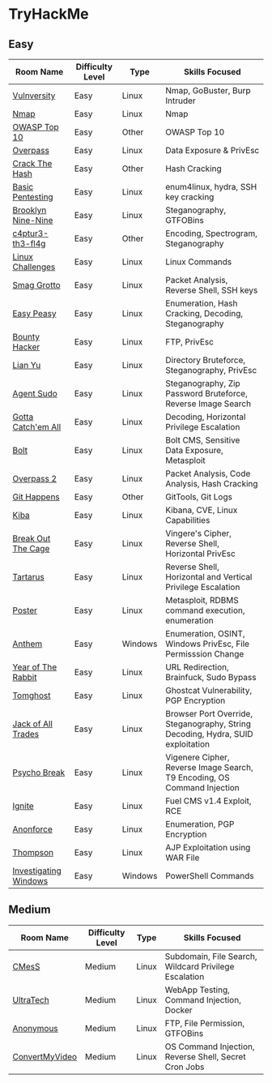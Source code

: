 # TryHackMe

## Easy

| Room Name                                                    | Difficulty Level | Type    | Skills Focused                                               |
| ------------------------------------------------------------ | ---------------- | ------- | ------------------------------------------------------------ |
| [Vulnversity](./Easy/Vulnversity/vulnversity_writeup.md)     | Easy             | Linux   | Nmap, GoBuster, Burp Intruder                                |
| [Nmap](./Easy/Nmap/nmap_writeup.md)                          | Easy             | Linux   | Nmap                                                         |
| [OWASP Top 10](./Easy/OWASP_Top_10/writeup.md)               | Easy             | Other   | OWASP Top 10                                                 |
| [Overpass](./Easy/Overpass/overpass.md)                      | Easy             | Linux   | Data Exposure & PrivEsc                                      |
| [Crack The Hash](./Easy/CrackTheHash/crackthehash.md)        | Easy             | Other   | Hash Cracking                                                |
| [Basic Pentesting](./Easy/BasicPentesting/basicpentesting.md) | Easy             | Linux   | enum4linux, hydra, SSH key cracking                          |
| [Brooklyn Nine-Nine](./Easy/Brooklyn99/brooklyn99.md)        | Easy             | Linux   | Steganography, GTFOBins                                      |
| [c4ptur3-th3-fl4g](./Easy/c4ptur3-th3-fl4g/capturetheflag.md) | Easy             | Other   | Encoding, Spectrogram, Steganography                         |
| [Linux Challenges](./Easy/LinuxChallenges/linuxchallenges.md) | Easy             | Linux   | Linux Commands                                               |
| [Smag Grotto](./Easy/SmagGrotto/smaggrotto.md)               | Easy             | Linux   | Packet Analysis, Reverse Shell, SSH keys                     |
| [Easy Peasy](./Easy/EasyPeasy/easypeasy.md)                  | Easy             | Linux   | Enumeration, Hash Cracking, Decoding, Steganography          |
| [Bounty Hacker](./Easy/bountyHacker/bountyhacker.md)         | Easy             | Linux   | FTP, PrivEsc                                                 |
| [Lian Yu](./Easy/lianYu/lianyu.md)                           | Easy             | Linux   | Directory Bruteforce, Steganography, PrivEsc                 |
| [Agent Sudo](./Easy/agentSudo/agentsudo.md)                  | Easy             | Linux   | Steganography, Zip Password Bruteforce, Reverse Image Search |
| [Gotta Catch'em All](./Easy/gottaCatchEmAll/gottacatchemall.md) | Easy             | Linux   | Decoding, Horizontal Privilege Escalation                    |
| [Bolt](./Easy/bolt/bolt.md)                                  | Easy             | Linux   | Bolt CMS, Sensitive Data Exposure, Metasploit                |
| [Overpass 2](./Easy/overpass2/overpass2.md)                  | Easy             | Linux   | Packet Analysis, Code Analysis, Hash Cracking                |
| [Git Happens](./Easy/gitHappens/githappens.md)               | Easy             | Other   | GitTools, Git Logs                                           |
| [Kiba](./Easy/kiba/kiba.md)                                  | Easy             | Linux   | Kibana, CVE, Linux Capabilities                              |
| [Break Out The Cage](./Easy/breakOutTheCage/breakoutthecage.md) | Easy             | Linux   | Vingere's Cipher, Reverse Shell, Horizontal PrivEsc          |
| [Tartarus](./Easy/tartarus/tartarus.md)                      | Easy             | Linux   | Reverse Shell, Horizontal and Vertical Privilege Escalation  |
| [Poster](./Easy/poster/poster.md)                            | Easy             | Linux   | Metasploit, RDBMS command execution, enumeration             |
| [Anthem](./Easy/anthem/anthem.md)                            | Easy             | Windows | Enumeration, OSINT, Windows PrivEsc, File Permisssion Change |
| [Year of The Rabbit](./Easy/yearOfTheRabbit/yearoftherabbit.md) | Easy             | Linux   | URL Redirection, Brainfuck, Sudo Bypass                      |
| [Tomghost](./Easy/tomghost/tomghost.md)                      | Easy             | Linux   | Ghostcat Vulnerability, PGP Encryption                       |
| [Jack of All Trades](./Easy/jackofalltrades/jackofalltrades.md) | Easy             | Linux   | Browser Port Override, Steganography, String Decoding, Hydra, SUID exploitation |
| [Psycho Break](./Easy/psychoBreak/psychobreak.md)            | Easy             | Linux   | Vigenere Cipher, Reverse Image Search, T9 Encoding, OS Command Injection |
| [Ignite](./Easy/ignite/ignite.md)                            | Easy             | Linux   | Fuel CMS v1.4 Exploit, RCE                                   |
| [Anonforce](./Easy/anonforce/anonforce.md)                   | Easy             | Linux   | Enumeration, PGP Encryption                                  |
| [Thompson](./Easy/thompson/thompson.md)                      | Easy             | Linux   | AJP Exploitation using WAR File                              |
| [Investigating Windows](./Easy/investigatingWindows/investigatingwindows.md) | Easy             | Windows | PowerShell Commands                                          |

## Medium

| Room Name                                                   | Difficulty Level | Type  | Skills Focused                                        |
| ----------------------------------------------------------- | ---------------- | ----- | ----------------------------------------------------- |
| [CMesS](./Medium/cmess/cmess.md)                            | Medium           | Linux | Subdomain, File Search, Wildcard Privilege Escalation |
| [UltraTech](./Medium/ultraTech/ultratech.md)                | Medium           | Linux | WebApp Testing, Command Injection, Docker             |
| [Anonymous](./Medium/anonymous/anonymous.md)                | Medium           | Linux | FTP, File Permission, GTFOBins                        |
| [ConvertMyVideo](./Medium/convertMyVideo/convertmyvideo.md) | Medium           | Linux | OS Command Injection, Reverse Shell, Secret Cron Jobs |

